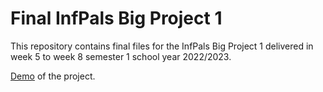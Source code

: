 # Final InfPals Big Project 1

This repository contains final files for the InfPals Big Project 1 delivered in week 5 to week 8 semester 1 school year 2022/2023. 

[Demo](https://infpals.github.io/ip2023-big-project-1-final/) of the project.
